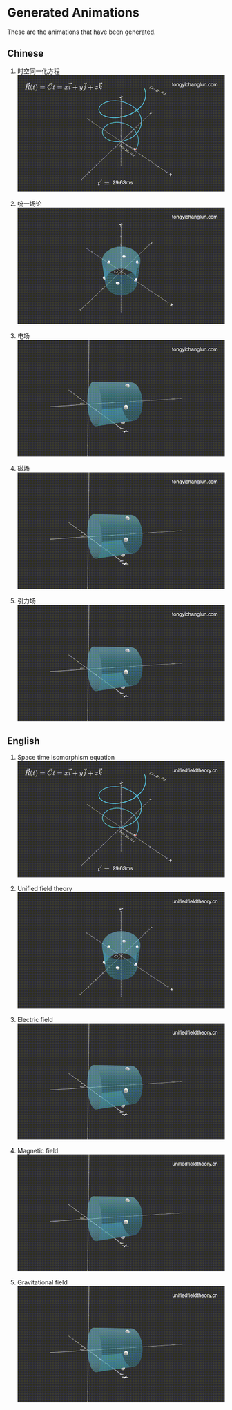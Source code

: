 # Generated Animations

These are the animations that have been generated.

## Chinese

1. 时空同一化方程
	[![](out/chinese/gifs/SpaceTimeIsomorphismEquation.gif)](out/chinese/videos/SpaceTimeIsomorphismEquation.mp4)

2. 统一场论
	[![](out/chinese/gifs/UnifiedFieldTheoryModel.gif)](out/chinese/videos/UnifiedFieldTheoryModel.mp4)

3. 电场
	[![](out/chinese/gifs/ElectricFieldModel.gif)](out/chinese/videos/ElectricFieldModel.mp4)

4. 磁场
	[![](out/chinese/gifs/MagneticFieldModel.gif)](out/chinese/videos/MagneticFieldModel.mp4)

5. 引力场
	[![](out/chinese/gifs/GravitationalFieldModel.gif)](out/chinese/videos/GravitationalFieldModel.mp4)

## English

1. Space time Isomorphism equation
	[![](out/english/gifs/SpaceTimeIsomorphismEquation.gif)](out/english/videos/SpaceTimeIsomorphismEquation.mp4)

2. Unified field theory
	[![](out/english/gifs/UnifiedFieldTheoryModel.gif)](out/english/videos/UnifiedFieldTheoryModel.mp4)

3. Electric field
	[![](out/english/gifs/ElectricFieldModel.gif)](out/english/videos/ElectricFieldModel.mp4)
	
4. Magnetic field
	[![](out/english/gifs/MagneticFieldModel.gif)](out/english/videos/MagneticFieldModel.mp4)

5. Gravitational field
	[![](out/english/gifs/GravitationalFieldModel.gif)](out/english/videos/GravitationalFieldModel.mp4)